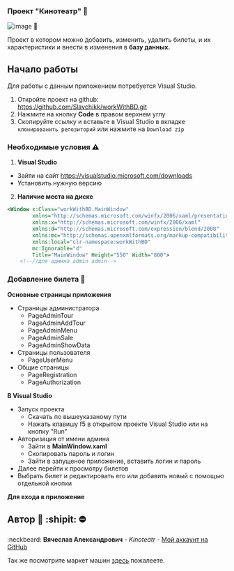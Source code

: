 ### Проект "Кинотеатр" :cinema:
![image](https://external-content.duckduckgo.com/iu/?u=https%3A%2F%2Ftse1.mm.bing.net%2Fth%3Fid%3DOIP.8YwYf3xVoKZPRq_6lwzefQHaDl%26pid%3DApi&f=1&ipt=4a557c6a3a8b5a80aa8b596d3982ca260e90bc6275185f9cdf7f827d65e30927&ipo=images) 👋

Проект в котором можно добавить, изменить, удалить билеты, и их характеристики и внести в изменения в <B>базу данных.</B>


## Начало работы

Для работы с данным приложением потребуется Visual Studio.
1. Откройте проект на github: https://github.com/Slavchikk/workWithBD.git
2. Нажмите на кнопку <B>Code</B> в правом верхнем углу
3. Скопируйте ссылку и вставьте в Visual Studio в вкладке `клонированить репозиторий` или нажмите на `Download zip`


### Необходимые условия :warning:

1. <B>Visual Studio</B>
  + Зайти на сайт https://visualstudio.microsoft.com/downloads
  + Установить нужную версию
2. <B>Наличие места на диске</B>

```xml
<Window x:Class="workWithBD.MainWindow"
        xmlns="http://schemas.microsoft.com/winfx/2006/xaml/presentation"
        xmlns:x="http://schemas.microsoft.com/winfx/2006/xaml"
        xmlns:d="http://schemas.microsoft.com/expression/blend/2008"
        xmlns:mc="http://schemas.openxmlformats.org/markup-compatibility/2006"
        xmlns:local="clr-namespace:workWithBD"
        mc:Ignorable="d"
        Title="MainWindow" Height="550" Width="800">
    <!--//для админа admin admin-->
```
### Добавление билета :ticket:
<b>Основные страницы приложения</b>
+ Страницы администратора
  + PageAdminTour
  + PageAdminAddTour
  + PageAdminMenu
  + PageAdminSale
  + PageAdminShowData
+ Страницы пользователя
  + PageUserMenu
+ Общие страницы
  + PageRegistration
  + PageAuthorization


<b>В Visual Studio</b>
+ Запуск проекта
  + Скачать по вышеуказаному пути
  + Нажать клавишу f5 в  открытом проекте Visual Studio или на кнопку "Run"
+ Авторизация от имени админа
  + Зайти в <b>MainWindow.xaml</b>
  + Скопировать пароль и логин
  + Зайти в запущеное приложение, вставить логин и пароль
+ Далее перейти к просмотру билетов
+ Выбрать билет и редактировать его или добавить новый с помощью отдельной кнопки    

<b>Для входа в приложение</b> 
## Автор :underage: :shipit: :no_entry:

 :neckbeard: **Вячеслав Александрович** - *Kinoteatr* - [Мой аккаунт на GitHub](https://github.com/Slavchikk)

Так же посмотрите маркет машин [здесь](https://github.com/Slavchikk/CarsProject) пожалеете.



<!--
**Slavchikk/Slavchikk** is a ✨ _special_ ✨ repository because its `README.md` (this file) appears on your GitHub profile.

Here are some ideas to get you started:

- 🔭 I’m currently working on ...
- 🌱 I’m currently learning ...
- 👯 I’m looking to collaborate on ...
- 🤔 I’m looking for help with ...
- 💬 Ask me about ...
- 📫 How to reach me: ...
- 😄 Pronouns: ...
- ⚡ Fun fact: ...
-->
